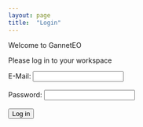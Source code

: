 ```yaml
---
layout: page
title:  "Login"
---
```


Welcome to GannetEO

Please log in to your workspace

<form action="_pages/welcome_gannets.md"> <!--- change before presentation --->
  <label for="email">E-Mail:</label>
  <input type="email"> <br><br>
  <label for="password">Password:</label>
  <input type="password"> <br><br>
  <input type="submit" value="Log in">
</form> 